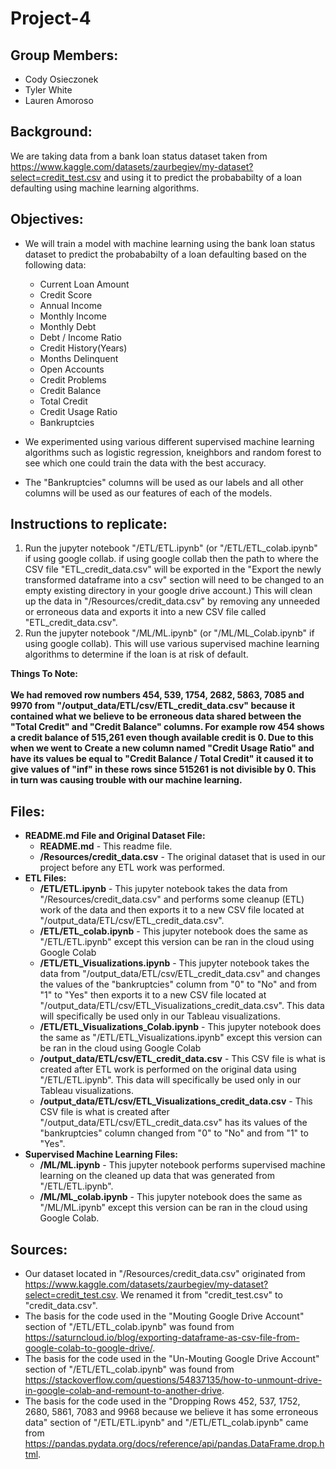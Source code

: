 # Project-4
## **Group Members:**
- Cody Osieczonek
- Tyler White
- Lauren Amoroso

## **Background:**
We are taking data from a bank loan status dataset taken from https://www.kaggle.com/datasets/zaurbegiev/my-dataset?select=credit_test.csv and using it to predict the probababilty of a loan defaulting using machine learning algorithms.

## **Objectives:**
- We will train a model with machine learning using the bank loan status dataset to predict the probababilty of a loan defaulting based on the following data:
  - Current Loan Amount
  - Credit Score
  - Annual Income
  - Monthly Income
  - Monthly Debt
  - Debt / Income Ratio
  - Credit History(Years)
  - Months Delinquent
  - Open Accounts
  - Credit Problems
  - Credit Balance
  - Total Credit
  - Credit Usage Ratio
  - Bankruptcies

- We experimented using various different supervised machine learning algorithms such as logistic regression, kneighbors and random forest to see which one could train the data with the best accuracy.
- The "Bankruptcies" columns will be used as our labels and all other columns will be used as our features of each of the models.

## **Instructions to replicate:**
1. Run the jupyter notebook "/ETL/ETL.ipynb" (or "/ETL/ETL_colab.ipynb" if using google collab. if using google collab then the path to where the CSV file "ETL_credit_data.csv" will be exported in the "Export the newly transformed dataframe into a csv" section will need to be changed to an empty existing directory in your google drive account.) This will clean up the data in "/Resources/credit_data.csv" by removing any unneeded or erroneous data and exports it into a new CSV file called "ETL_credit_data.csv".
2. Run the jupyter notebook "/ML/ML.ipynb" (or "/ML/ML_Colab.ipynb" if using google collab). This will use various supervised machine learning algorithms to determine if the loan is at risk of default.

**Things To Note:**  \
  \
**We had removed row numbers 454, 539, 1754, 2682, 5863, 7085 and 9970 from "/output_data/ETL/csv/ETL_credit_data.csv" because it contained what we believe to be erroneous data shared between the "Total Credit" and "Credit Balance" columns. For example row 454 shows a credit balance of 515,261 even though available credit is 0. Due to this when we went to Create a new column named "Credit Usage Ratio" and have its values be equal to "Credit Balance / Total Credit" it caused it to give values of "inf" in these rows since 515261 is not divisible by 0. This in turn was causing trouble with our machine learning.**

## **Files:**
- **README.md File and Original Dataset File:**
  - **README.md** - This readme file.
  - **/Resources/credit_data.csv** - The original dataset that is used in our project before any ETL work was performed.
- **ETL Files:**
  - **/ETL/ETL.ipynb** - This jupyter notebook takes the data from "/Resources/credit_data.csv" and performs some cleanup (ETL) work of the data and then exports it to a new CSV file located at "/output_data/ETL/csv/ETL_credit_data.csv".
  - **/ETL/ETL_colab.ipynb** - This jupyter notebook does the same as "/ETL/ETL.ipynb" except this version can be ran in the cloud using Google Colab
  - **/ETL/ETL_Visualizations.ipynb** - This jupyter notebook takes the data from "/output_data/ETL/csv/ETL_credit_data.csv" and changes the values of the "bankruptcies" column from "0" to "No" and from "1" to "Yes" then exports it to a new CSV file located at "/output_data/ETL/csv/ETL_Visualizations_credit_data.csv". This data will specifically be used only in our Tableau visualizations.
  - **/ETL/ETL_Visualizations_Colab.ipynb** - This jupyter notebook does the same as "/ETL/ETL_Visualizations.ipynb" except this version can be ran in the cloud using Google Colab
  - **/output_data/ETL/csv/ETL_credit_data.csv** - This CSV file is what is created after ETL work is performed on the original data using "/ETL/ETL.ipynb". This data will specifically be used only in our Tableau visualizations.
  - **/output_data/ETL/csv/ETL_Visualizations_credit_data.csv** - This CSV file is what is created after "/output_data/ETL/csv/ETL_credit_data.csv" has its values of the "bankruptcies" column changed from "0" to "No" and from "1" to "Yes". 
- **Supervised Machine Learning Files:**
  - **/ML/ML.ipynb** - This jupyter notebook performs supervised machine learning on the cleaned up data that was generated from "/ETL/ETL.ipynb".
  - **/ML/ML_colab.ipynb** - This jupyter notebook does the same as "/ML/ML.ipynb" except this version can be ran in the cloud using Google Colab.

## **Sources:**
- Our dataset located in "/Resources/credit_data.csv" originated from https://www.kaggle.com/datasets/zaurbegiev/my-dataset?select=credit_test.csv. We renamed it from "credit_test.csv" to "credit_data.csv".
- The basis for the code used in the "Mouting Google Drive Account" section of "/ETL/ETL_colab.ipynb" was found from https://saturncloud.io/blog/exporting-dataframe-as-csv-file-from-google-colab-to-google-drive/.
- The basis for the code used in the "Un-Mouting Google Drive Account" section of "/ETL/ETL_colab.ipynb" was found from https://stackoverflow.com/questions/54837135/how-to-unmount-drive-in-google-colab-and-remount-to-another-drive.
- The basis for the code used in the "Dropping Rows 452, 537, 1752, 2680, 5861, 7083 and 9968 because we believe it has some erroneous data" section of "/ETL/ETL.ipynb" and "/ETL/ETL_colab.ipynb" came from https://pandas.pydata.org/docs/reference/api/pandas.DataFrame.drop.html.